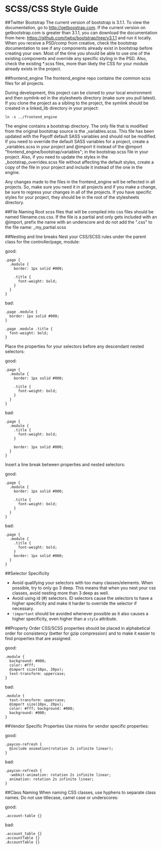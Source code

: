 # SCSS/CSS Style Guide

##Twitter Bootstrap
The current version of bootstrap is 3.1.1.  To view the documentation,
go to http://getboostrap.com.  If the current version on
getbootstrap.com is greater than 3.1.1, you can 
download the documentation from here:
https://github.com/twbs/bootstrap/tree/v3.1.1 and run it locally. When
you receive a PSD/comp from creative, check the bootstrap documentation
to see if any components already exist in bootstrap before creating your
own.  Most of the time you should be able to use one of the existing
components and override any specific 
styling in the PSD.  Also, check the existing *.scss files, more than
likely the CSS for your module already exists in the project.  


##frontend_engine
The frontend_engine repo contains the common scss files for all
projects.  

During development, this project can be cloned to your local environment
and then symlink-ed in the stylesheets directory (make sure you pull
latest).  If you clone the project as a
sibling to the project, the symlink should be created in a linked_lib
directory in your project:

```
ln -s ../frontend_engine
```

The engine contains a bootstrap directory.  The only file that is
modified from the original bootstrap source is the _variables.scss.
This file has been updated with the Payoff 
default SASS variables and should not be modified.  If you need to
override the default SASS variables for a project, create a
_variables.scss in your project and @import it 
instead of the @import "frontend_engine/bootstrap/variables"; in the
bootstrap.scss file in your project.  Also, if you need to update the
styles in the _bootstrap_overrides.scss 
file without affecting the default styles, create a copy of the file in
your project and include it instead of the one in the engine.

Any changes made to the files in the frontend_engine will be reflected
in all projects.  So, make sure you need it in all projects and if you
make a change, be sure to regress your 
changes in all of the projects.  If you have specific styles for your
project, they should be in the root of the stylesheets directory.  


##File Naming
Root scss files that will be compiled into css files should be named
filename.css.css.  If the file is a partial and only gets included with
an @import, prefix the name with an 
underscore and do not add the ".css" to the file name: _my_partial.scss  


##Nesting and line breaks
Nest your CSS/SCSS rules under the parent class for the controller/page,
module:

good:

```
.page {
  .module {
    border: 1px solid #000;

    .title {
      font-weight: bold;
    }
  }
}
```

bad:

```
.page .module {
  border: 1px solid #000;
}

.page .module .title {
  font-weight: bold;
} 
```

Place the properties for your selectors before any descendant nested
selectors:

good:

```
.page {
  .module {
    border: 1px solid #000;

    .title {
      font-weight: bold;
    }
  }
}
```

bad:

```
.page {
  .module {
    .title {
      font-weight: bold;
    }
    
    border: 1px solid #000;
  }
}
```

Insert a line break between properties and nested selectors:

good:

```
.page {
  .module {
    border: 1px solid #000;

    .title {
      font-weight: bold;
    }
  }
}
```

bad:

```
.page {
  .module {
    .title {
      font-weight: bold;
    }    
    border: 1px solid #000;
  }
}
```  


##Selector Specificity 
* Avoid qualifying your selectors with too many classes/elements.  When
  possible, try to only go 3 deep.  This means that when you nest your
css classes, avoid nesting more than 3 deep as well.
* Avoid using id (#) selectors. ID selectors cause the selectors to have
  a higher specificity and make it harder to override the selector if
necessary.
* `!important` should be avoided whenever possible as it also causes a
  higher specificity, even higher than a `style` attribute.   


##Property Order
CSS/SCSS properties should be placed in alphabetical order for
consistency (better for gzip compression) and to make it easier to find
properties that are assigned:

good:

```
.module {
  background: #000;
  color: #fff;
  @import size(10px, 20px);
  text-transform: uppercase;  
} 
```

bad:

```
.module {
  text-transform: uppercase;
  @import size(10px, 20px);
  color: #fff; background: #000;
  background: #000;
}
```  


##Vendor Specific Properties
Use mixins for vendor specific properties:

good:

```
.paycon-refresh {
  @include animation(rotation 2s infinite linear);
}
```

bad:

```
.paycon-refresh {
  -webkit-animation: rotation 2s infinite linear;
  animation: rotation 2s infinite linear;
}
```  


##Class Naming
When naming CSS classes, use hyphens to separate class names.  Do not
use titlecase, camel case or underscores:

good:

```
.account-table {}
```

bad:

```
.account_table {}
.accountTable {}
.AccountTable {} 
```
